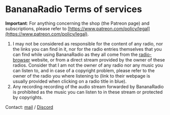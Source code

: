# BananaRadio Terms of services

**Important**: For anything concerning the shop (the Patreon page) and subscriptions, please refer to [https://www.patreon.com/policy/legal](https://www.patreon.com/policy/legal).

1. I may not be considered as responsible for the content of any radio, nor the links you can find in it, nor for the radio entries themselves that you can find while using BananaRadio as they all come from the [radio-browser](https://radio-browser.info) website, or from a direct stream provided by the owner of these radios. Consider that I am not the owner of any radio nor any music you can listen to, and in case of a copyright problem, please refer to the owner of the radio you where listening to (link to their webpage is usually provided when clicking on a radio title in blue).
2. Any recording recording of the audio stream forwarded by BananaRadio is prohibited as the music you can listen to in these stream or protected by copyrights.

Contact: [mail](mailto:bananabubble@gmail.com) / [Discord](https://discord.gg/k4XmnPgFJP)
